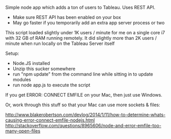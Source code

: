 Simple node app which adds a ton of users to Tableau. Uses REST API. 

- Make sure REST API has been enabled on your box
- May go faster if you temporarily add an extra app server process or two

This script loaded slightly under 1K users / minute for me on a single core i7 with 32 GB of RAM running remotely. It did slightly more than 2K users / minute when run locally on the Tableau Server itself

Setup: 

- Node.JS installed
- Unzip this sucker somewhere
- run "npm update" from the command line while sitting in <somewhere> to update modules
- run node app.js to execute the script

If you get ERROR: CONNECT EMFILE on your Mac, then just use Windows. 

Or, work through this stuff so that your Mac can use more sockets & files:

http://www.blakerobertson.com/devlog/2014/1/11/how-to-determine-whats-causing-error-connect-emfile-nodejs.html
http://stackoverflow.com/questions/8965606/node-and-error-emfile-too-many-open-files